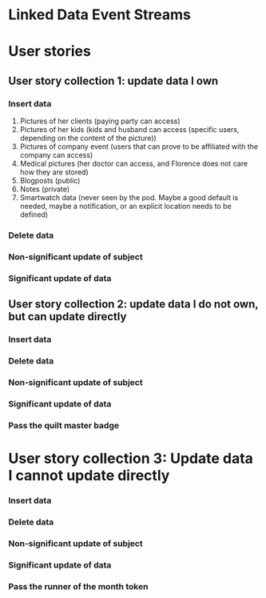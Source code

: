 # Linked Data Event Streams

# User stories
## User story collection 1: update data I own
### Insert data

1. Pictures of her clients (paying party can access)
2. Pictures of her kids (kids and husband can access (specific users, depending on the content of the picture))
3. Pictures of company event (users that can prove to be affiliated with the company can access)
4. Medical pictures (her doctor can access, and Florence does not care how they are stored)
5. Blogposts (public)
6. Notes (private)
7. Smartwatch data
   (never seen by the pod.
   Maybe a good default is needed, maybe a notification, or an explicit location needs to be defined)

### Delete data

### Non-significant update of subject

### Significant update of data



## User story collection 2: update data I do not own, but can update directly
### Insert data


### Delete data


### Non-significant update of subject


### Significant update of data


### Pass the quilt master badge


# User story collection 3: Update data I cannot update directly
### Insert data


### Delete data


### Non-significant update of subject


### Significant update of data


### Pass the runner of the month token
